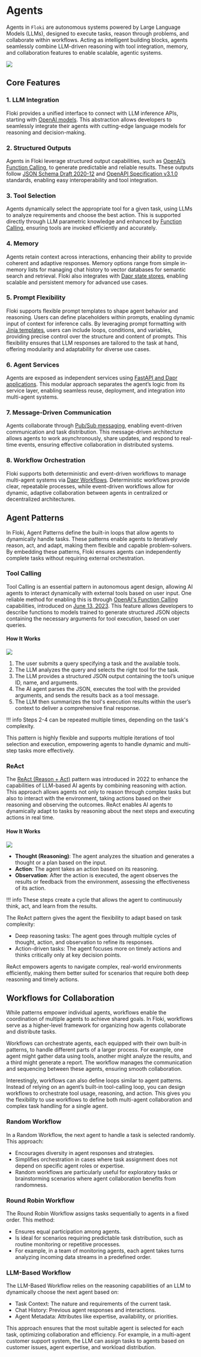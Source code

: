 # Agents

Agents in `Floki` are autonomous systems powered by Large Language Models (LLMs), designed to execute tasks, reason through problems, and collaborate within workflows. Acting as intelligent building blocks, agents seamlessly combine LLM-driven reasoning with tool integration, memory, and collaboration features to enable scalable, agentic systems.

![](../img/concepts-agents.png)

## Core Features

### 1. LLM Integration

Floki provides a unified interface to connect with LLM inference APIs, starting with [OpenAI models](https://platform.openai.com/docs/models). This abstraction allows developers to seamlessly integrate their agents with cutting-edge language models for reasoning and decision-making.

### 2. Structured Outputs

Agents in Floki leverage structured output capabilities, such as [OpenAI’s Function Calling](https://platform.openai.com/docs/guides/function-calling), to generate predictable and reliable results. These outputs follow [JSON Schema Draft 2020-12](https://json-schema.org/draft/2020-12/release-notes.html) and [OpenAPI Specification v3.1.0](https://github.com/OAI/OpenAPI-Specification) standards, enabling easy interoperability and tool integration.

### 3. Tool Selection

Agents dynamically select the appropriate tool for a given task, using LLMs to analyze requirements and choose the best action. This is supported directly through LLM parametric knowledge and enhanced by [Function Calling](https://platform.openai.com/docs/guides/function-calling), ensuring tools are invoked efficiently and accurately.

### 4. Memory

Agents retain context across interactions, enhancing their ability to provide coherent and adaptive responses. Memory options range from simple in-memory lists for managing chat history to vector databases for semantic search and retrieval. Floki also integrates with [Dapr state stores](https://docs.dapr.io/developing-applications/building-blocks/state-management/howto-get-save-state/), enabling scalable and persistent memory for advanced use cases.

### 5. Prompt Flexibility

Floki supports flexible prompt templates to shape agent behavior and reasoning. Users can define placeholders within prompts, enabling dynamic input of context for inference calls. By leveraging prompt formatting with [Jinja templates](https://jinja.palletsprojects.com/en/stable/templates/), users can include loops, conditions, and variables, providing precise control over the structure and content of prompts. This flexibility ensures that LLM responses are tailored to the task at hand, offering modularity and adaptability for diverse use cases.

### 6. Agent Services

Agents are exposed as independent services using [FastAPI and Dapr applications](https://docs.dapr.io/developing-applications/sdks/python/python-sdk-extensions/python-fastapi/). This modular approach separates the agent’s logic from its service layer, enabling seamless reuse, deployment, and integration into multi-agent systems.

### 7. Message-Driven Communication

Agents collaborate through [Pub/Sub messaging](https://docs.dapr.io/developing-applications/building-blocks/pubsub/pubsub-overview/), enabling event-driven communication and task distribution. This message-driven architecture allows agents to work asynchronously, share updates, and respond to real-time events, ensuring effective collaboration in distributed systems.

### 8. Workflow Orchestration

Floki supports both deterministic and event-driven workflows to manage multi-agent systems via [Dapr Workflows](https://docs.dapr.io/developing-applications/building-blocks/workflow/workflow-overview/). Deterministic workflows provide clear, repeatable processes, while event-driven workflows allow for dynamic, adaptive collaboration between agents in centralized or decentralized architectures.

## Agent Patterns

In Floki, Agent Patterns define the built-in loops that allow agents to dynamically handle tasks. These patterns enable agents to iteratively reason, act, and adapt, making them flexible and capable problem-solvers. By embedding these patterns, Floki ensures agents can independently complete tasks without requiring external orchestration.

### Tool Calling

Tool Calling is an essential pattern in autonomous agent design, allowing AI agents to interact dynamically with external tools based on user input. One reliable method for enabling this is through [OpenAI's Function Calling](https://platform.openai.com/docs/guides/function-calling?ref=blog.openthreatresearch.com) capabilities, introduced on [June 13, 2023](https://openai.com/index/function-calling-and-other-api-updates/?ref=blog.openthreatresearch.com). This feature allows developers to describe functions to models trained to generate structured JSON objects containing the necessary arguments for tool execution, based on user queries.

#### How It Works

![](../img/concepts_agents_toolcall_flow.png)

1. The user submits a query specifying a task and the available tools.
2. The LLM analyzes the query and selects the right tool for the task.
3. The LLM provides a structured JSON output containing the tool’s unique ID, name, and arguments.
4. The AI agent parses the JSON, executes the tool with the provided arguments, and sends the results back as a tool message.
5. The LLM then summarizes the tool's execution results within the user’s context to deliver a comprehensive final response.

!!! info
    Steps 2-4 can be repeated multiple times, depending on the task's complexity.

This pattern is highly flexible and supports multiple iterations of tool selection and execution, empowering agents to handle dynamic and multi-step tasks more effectively.

### ReAct

The [ReAct (Reason + Act)](https://arxiv.org/pdf/2210.03629.pdf) pattern was introduced in 2022 to enhance the capabilities of LLM-based AI agents by combining reasoning with action. This approach allows agents not only to reason through complex tasks but also to interact with the environment, taking actions based on their reasoning and observing the outcomes. ReAct enables AI agents to dynamically adapt to tasks by reasoning about the next steps and executing actions in real time.

#### How It Works

![](../img/concepts_agents_react_flow.png)

* **Thought (Reasoning)**: The agent analyzes the situation and generates a thought or a plan based on the input.
* **Action**: The agent takes an action based on its reasoning.
* **Observation**: After the action is executed, the agent observes the results or feedback from the environment, assessing the effectiveness of its action.

!!! info
    These steps create a cycle that allows the agent to continuously think, act, and learn from the results.

The ReAct pattern gives the agent the flexibility to adapt based on task complexity:

* Deep reasoning tasks: The agent goes through multiple cycles of thought, action, and observation to refine its responses.
* Action-driven tasks: The agent focuses more on timely actions and thinks critically only at key decision points.

ReAct empowers agents to navigate complex, real-world environments efficiently, making them better suited for scenarios that require both deep reasoning and timely actions.

## Workflows for Collaboration

While patterns empower individual agents, workflows enable the coordination of multiple agents to achieve shared goals. In Floki, workflows serve as a higher-level framework for organizing how agents collaborate and distribute tasks.

Workflows can orchestrate agents, each equipped with their own built-in patterns, to handle different parts of a larger process. For example, one agent might gather data using tools, another might analyze the results, and a third might generate a report. The workflow manages the communication and sequencing between these agents, ensuring smooth collaboration.

Interestingly, workflows can also define loops similar to agent patterns. Instead of relying on an agent’s built-in tool-calling loop, you can design workflows to orchestrate tool usage, reasoning, and action. This gives you the flexibility to use workflows to define both multi-agent collaboration and complex task handling for a single agent.

### Random Workflow

In a Random Workflow, the next agent to handle a task is selected randomly. This approach:

* Encourages diversity in agent responses and strategies.
* Simplifies orchestration in cases where task assignment does not depend on specific agent roles or expertise.
* Random workflows are particularly useful for exploratory tasks or brainstorming scenarios where agent collaboration benefits from randomness.

### Round Robin Workflow

The Round Robin Workflow assigns tasks sequentially to agents in a fixed order. This method:

* Ensures equal participation among agents.
* Is ideal for scenarios requiring predictable task distribution, such as routine monitoring or repetitive processes.
* For example, in a team of monitoring agents, each agent takes turns analyzing incoming data streams in a predefined order.

### LLM-Based Workflow

The LLM-Based Workflow relies on the reasoning capabilities of an LLM to dynamically choose the next agent based on:

* Task Context: The nature and requirements of the current task.
* Chat History: Previous agent responses and interactions.
* Agent Metadata: Attributes like expertise, availability, or priorities.

This approach ensures that the most suitable agent is selected for each task, optimizing collaboration and efficiency. For example, in a multi-agent customer support system, the LLM can assign tasks to agents based on customer issues, agent expertise, and workload distribution.
